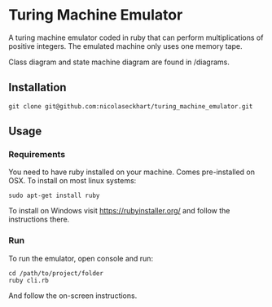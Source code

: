 # Turing Machine Emulator

A turing machine emulator coded in ruby that can perform multiplications of
positive integers. The emulated machine only uses one memory tape.

Class diagram and state machine diagram are found in /diagrams.

## Installation

```
git clone git@github.com:nicolaseckhart/turing_machine_emulator.git
```

## Usage

### Requirements

You need to have ruby installed on your machine. Comes pre-installed on
OSX. To install on most linux systems:

```
sudo apt-get install ruby
```

To install on Windows visit https://rubyinstaller.org/ and follow the instructions there.

### Run

To run the emulator, open console and run:

```
cd /path/to/project/folder
ruby cli.rb
```

And follow the on-screen instructions.
